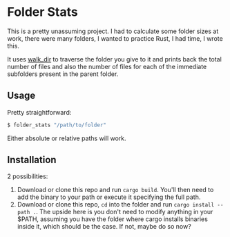 # Folder Stats

This is a pretty unassuming project. I had to calculate some folder sizes at work, there were many folders, I wanted to practice
Rust, I had time, I wrote this.

It uses [walk_dir](https://github.com/BurntSushi/walkdir) to traverse the folder you give to it and prints back the total number
of files and also the number of files for each of the immediate subfolders present in the parent folder.

## Usage

Pretty straightforward:

```bash
$ folder_stats "/path/to/folder"
```

Either absolute or relative paths will work.

## Installation

2 possibilities:

1. Download or clone this repo and run `cargo build`. You'll then need to add the binary to your path or execute it specifying
the full path.
2. Download or clone this repo, `cd` into the folder and run `cargo install --path .`. The upside here is you don't need to modify
anything in your $PATH, assuming you have the folder where cargo installs binaries inside it, which should be the case. If not,
maybe do so now?


